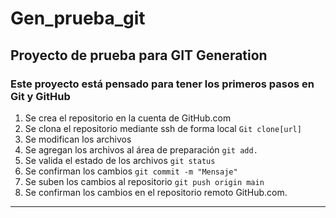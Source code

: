 # Gen_prueba_git
## Proyecto de prueba para GIT Generation

### Este proyecto está pensado para tener los primeros pasos en Git y GitHub

1. Se crea el repositorio en la cuenta de GitHub.com
2. Se clona el repositorio mediante ssh de forma local `Git clone[url]`
3. Se modifican los archivos
4. Se agregan los archivos al área de preparación `git add.`
5. Se valida el estado de los archivos `git status`
6. Se confirman los cambios `git commit -m "Mensaje"`
7. Se suben los cambios al repositorio `git push origin main`
8. Se confirman los cambios en el repositorio remoto GitHub.com.

---
